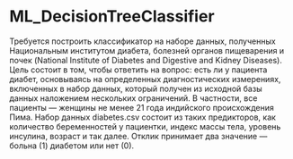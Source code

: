 # ML_DecisionTreeClassifier

Требуется построить классификатор на наборе данных, полученных Национальным институтом диабета, болезней органов пищеварения и почек (National Institute of Diabetes and Digestive and Kidney Diseases). Цель состоит в том, чтобы ответить на вопрос: есть ли у пациента диабет, основываясь на определенных диагностических измерениях, включенных в набор данных, который получен из исходной базы данных наложением нескольких ограничений. В частности, все пациенты — женщины не менее 21 года индийского происхождения Пима.
Набор данных diabetes.csv состоит из таких предикторов, как количество беременностей у пациентки, индекс массы тела, уровень инсулина, возраст и так далее. Отклик принимает два значение — больна (1) диабетом или нет (0).
